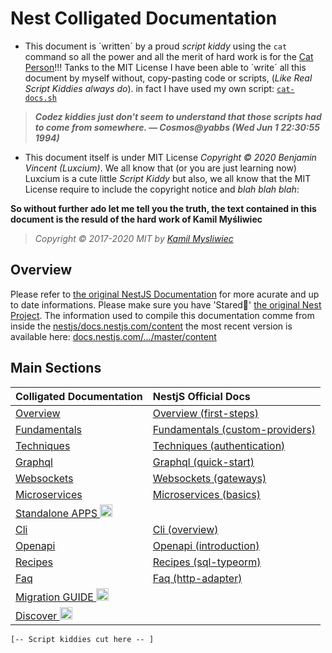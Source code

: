 
# Nest Colligated Documentation

 - This document is ´written´ by a proud *script kiddy* using the `cat` command so all the power and all the merit of hard work is for the [Cat Person](https://github.com/kamilmysliwiec)!!! Tanks to the MIT License I have been able to ´write´ all this document by myself without, copy-pasting code or scripts, (*Like Real Script Kiddies always do*). in fact I have used my own script: [`cat-docs.sh`](https://github.com/Luxcium/nestjs-colligated-docs/blob/master/cat-docs.sh)

> ***Codez kiddies just don't seem to understand that those scripts had to come from somewhere. ― Cosmos@yabbs (Wed Jun 1 22:30:55 1994)***

 - This document itself is under MIT License *Copyright © 2020 Benjamin Vincent (Luxcium)*. We all know that (or you are just learning now) Luxcium is a cute little *Script Kiddy* but also, we all know that the MIT License require to include the copyright notice and *blah blah blah*:

**So without further ado let me tell you the truth, the text contained in this document is the resuld of the hard work of Kamil Myśliwiec**

> *Copyright © 2017-2020 MIT by [Kamil Mysliwiec](http://kamilmysliwiec.com)*


## Overview

Please refer to [the original NestJS Documentation](https://docs.nestjs.com/) for more acurate and up to date informations. Please make sure you have 'Stared🌟' [the original Nest Project](https://github.com/nestjs/nest/stargazers). The information used to compile this documentation comme from inside the [nestjs/docs.nestjs.com/content](https://github.com/nestjs/docs.nestjs.com/tree/58e409ba73974842d5a956cdeccdb89b382eccfc/content) the most recent version is available here: [docs.nestjs.com/.../master/content](https://github.com/nestjs/docs.nestjs.com/tree/master/content)

## Main Sections

Colligated Documentation |  NestjS Official Docs
:---|:---
  [Overview](./Overview.md) |  [Overview (first-steps)](https://docs.nestjs.com/first-steps)
  [Fundamentals](./Fundamentals.md) |  [Fundamentals (custom-providers)](https://docs.nestjs.com/fundamentals/custom-providers)
  [Techniques](./Techniques.md) |  [Techniques (authentication)](https://docs.nestjs.com/techniques/authentication)
  [Graphql](./Graphql.md) |  [Graphql (quick-start)](https://docs.nestjs.com/graphql/quick-start)
  [Websockets](./Websockets.md) |  [Websockets (gateways)](https://docs.nestjs.com/websockets/gateways)
  [Microservices](./Microservices.md) |  [Microservices (basics)](https://docs.nestjs.com/microservices/basics)
  [Standalone APPS <img src="https://nestjs.com/img/logo-small.svg"  width="20" alt="Nest Logo" /> ](https://docs.nestjs.com/standalone-applications) |
  [Cli](./Cli.md) |  [Cli (overview)](https://docs.nestjs.com/cli/overview)
  [Openapi](./Openapi.md) |  [Openapi (introduction)](https://docs.nestjs.com/openapi/introduction)
  [Recipes](./Recipes.md) |  [Recipes (sql-typeorm)](https://docs.nestjs.com/recipes/sql-typeorm)
  [Faq](./Faq.md) |  [Faq (http-adapter)](https://docs.nestjs.com/faq/http-adapter)
  [Migration GUIDE <img src="https://nestjs.com/img/logo-small.svg"  width="20" alt="Nest Logo" /> ](https://docs.nestjs.com/migration-guide) |
  [Discover <img src="https://nestjs.com/img/logo-small.svg"  width="20" alt="Nest Logo" /> ](https://docs.nestjs.com/discover/companies) |






`[-- Script kiddies cut here -- ]`

